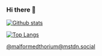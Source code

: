### Hi there 👋

[![Github stats](https://github-readme-stats.vercel.app/api?username=green-leader&show_icons=true&include_all_commits=true&count_private=true&show_icons=true&theme=great-gatsby)]()

[![Top Langs](https://github-readme-stats.vercel.app/api/top-langs/?username=green-leader&layout=compact&hide=shell&count_private=true&show_icons=true&theme=great-gatsby)]()

<a rel="me" href="https://mstdn.social/@malformedthorium">@malformedthorium@mstdn.social</a>

<!--
**green-leader/green-leader** is a ✨ _special_ ✨ repository because its `README.md` (this file) appears on your GitHub profile.

Here are some ideas to get you started:

- 🔭 I’m currently working on ...
- 🌱 I’m currently learning ...
- 👯 I’m looking to collaborate on ...
- 🤔 I’m looking for help with ...
- 💬 Ask me about ...
- 📫 How to reach me: ...
- 😄 Pronouns: ...
- ⚡ Fun fact: ...
-->
